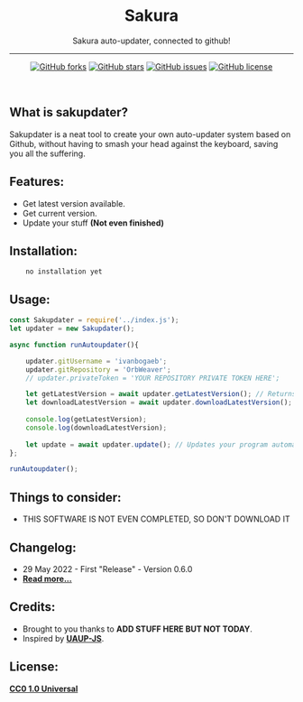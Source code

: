 <h1 align="center">Sakura</h1>
<p align="center">Sakura auto-updater, connected to github!</p>

<hr>

<p align="center">
<a href="https://github.com/ivanbogaeb/sakupdater/network"><img alt="GitHub forks" src="https://img.shields.io/github/forks/ivanbogaeb/sakupdater"></a>
<a href="https://github.com/ivanbogaeb/sakupdater/stargazers"><img alt="GitHub stars" src="https://img.shields.io/github/stars/ivanbogaeb/sakupdater"></a>
<a href="https://github.com/ivanbogaeb/sakupdater/issues"><img alt="GitHub issues" src="https://img.shields.io/github/issues/ivanbogaeb/sakupdater"></a>
<a href="https://github.com/ivanbogaeb/sakupdater/blob/main/LICENSE"><img alt="GitHub license" src="https://img.shields.io/github/license/ivanbogaeb/sakupdater"></a>
</p>

<br>

## What is sakupdater?

Sakupdater is a neat tool to create your own auto-updater system based on Github, without having to smash your head against the keyboard, saving you all the suffering.

## Features:

- Get latest version available.
- Get current version.
- Update your stuff **(Not even finished)**

## Installation:

```console
    no installation yet
```

## Usage:

```javascript
const Sakupdater = require('../index.js');
let updater = new Sakupdater();

async function runAutoupdater(){

    updater.gitUsername = 'ivanbogaeb';
    updater.gitRepository = 'OrbWeaver';
    // updater.privateToken = 'YOUR REPOSITORY PRIVATE TOKEN HERE';

    let getLatestVersion = await updater.getLatestVersion(); // Returns latest version
    let downloadLatestVersion = await updater.downloadLatestVersion(); // Downloads latest version and when done returns 'true'
    
    console.log(getLatestVersion);
    console.log(downloadLatestVersion);
    
    let update = await updater.update(); // Updates your program automatically...
};

runAutoupdater();
```

## Things to consider:
- THIS SOFTWARE IS NOT EVEN COMPLETED, SO DON'T DOWNLOAD IT

## Changelog:
- 29 May 2022 - First "Release" - Version 0.6.0
- **[Read more...](./changelog.md)**

## Credits:

- Brought to you thanks to **ADD STUFF HERE BUT NOT TODAY**.
- Inspired by **[UAUP-JS](https://github.com/DcmanProductions/UAUP-JS)**.

## License:
**[CC0 1.0 Universal](./LICENSE)**
